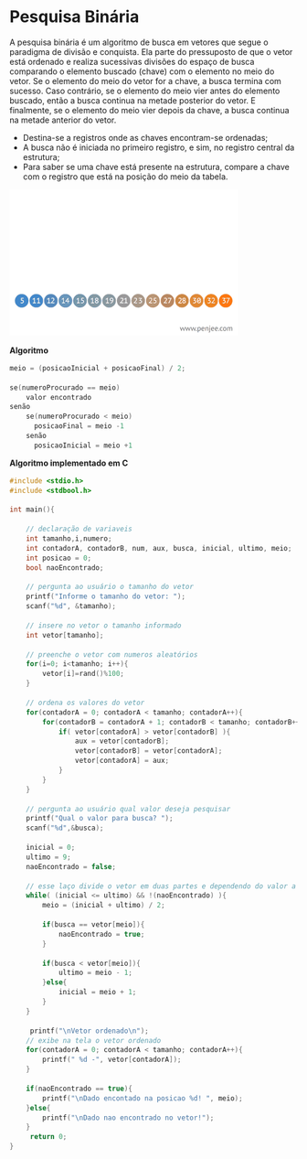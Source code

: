 # Pesquisa Binária

A pesquisa binária é um algoritmo de busca em vetores que segue o paradigma de divisão e conquista. Ela parte do pressuposto de que o vetor está ordenado e realiza sucessivas divisões do espaço de busca comparando o elemento buscado (chave) com o elemento no meio do vetor. Se o elemento do meio do vetor for a chave, a busca termina com sucesso. Caso contrário, se o elemento do meio vier antes do elemento buscado, então a busca continua na metade posterior do vetor. E finalmente, se o elemento do meio vier depois da chave, a busca continua na metade anterior do vetor.

- Destina-se a registros onde as chaves encontram-se ordenadas;
- A busca não é iniciada no primeiro registro, e sim, no registro central da estrutura;
- Para saber se uma chave está presente na estrutura, compare a chave com o registro que está na posição do meio da tabela.

<img src="images/optimal-binary-search-tree-from-sorted-array.gif" alt="Pesquisa Binária">

**Algoritmo**

```c
meio = (posicaoInicial + posicaoFinal) / 2;

se(numeroProcurado == meio)
    valor encontrado
senão
    se(numeroProcurado < meio)
      posicaoFinal = meio -1
    senão
      posicaoInicial = meio +1    
```

**Algoritmo implementado em C**

```c
#include <stdio.h>
#include <stdbool.h>

int main(){

    // declaração de variaveis
    int tamanho,i,numero;
    int contadorA, contadorB, num, aux, busca, inicial, ultimo, meio;
    int posicao = 0;
    bool naoEncontrado;

    // pergunta ao usuário o tamanho do vetor
    printf("Informe o tamanho do vetor: ");
    scanf("%d", &tamanho);

    // insere no vetor o tamanho informado
    int vetor[tamanho];

    // preenche o vetor com numeros aleatórios
    for(i=0; i<tamanho; i++){
        vetor[i]=rand()%100;
    }

    // ordena os valores do vetor
    for(contadorA = 0; contadorA < tamanho; contadorA++){
        for(contadorB = contadorA + 1; contadorB < tamanho; contadorB++){
            if( vetor[contadorA] > vetor[contadorB] ){
                aux = vetor[contadorB];
                vetor[contadorB] = vetor[contadorA];
                vetor[contadorA] = aux;
            }
        }
    }

    // pergunta ao usuário qual valor deseja pesquisar
    printf("Qual o valor para busca? ");
    scanf("%d",&busca);

    inicial = 0;
    ultimo = 9;
    naoEncontrado = false;

    // esse laço divide o vetor em duas partes e dependendo do valor a ser encontrado escolhe uma das partes
    while( (inicial <= ultimo) && !(naoEncontrado) ){
        meio = (inicial + ultimo) / 2;

        if(busca == vetor[meio]){
            naoEncontrado = true;
        }

        if(busca < vetor[meio]){
            ultimo = meio - 1;
        }else{
            inicial = meio + 1;
        }
    }

     printf("\nVetor ordenado\n");
    // exibe na tela o vetor ordenado
    for(contadorA = 0; contadorA < tamanho; contadorA++){
        printf(" %d -", vetor[contadorA]);
    }

    if(naoEncontrado == true){
        printf("\nDado encontado na posicao %d! ", meio);
    }else{
        printf("\nDado nao encontrado no vetor!");
    }
     return 0;
}

```